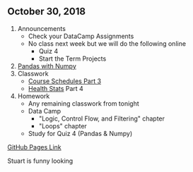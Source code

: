 ## October 30, 2018
1. Announcements
    - Check your DataCamp Assignments
    - No class next week but we will do the following online
        - Quiz 4
        - Start the Term Projects
2. [Pandas with Numpy](../Slides/L7_Using_Pandas_and_Numpy.slides.html)
3. Classwork
   - [Course Schedules Part 3](../Tutorials/CourseCatalogDemo/Part3.md)
   - [Health Stats](../Tutorials/HealthStatsProject) Part 4
4. Homework
   - Any remaining classwork from tonight
   - Data Camp
       - "Logic, Control Flow, and Filtering" chapter
       - "Loops" chapter
   - Study for Quiz 4 (Pandas & Numpy)
   
[GitHub Pages Link](https://christopherhuntley.github.io/ba505-docs/Agenda/)

Stuart is funny looking
